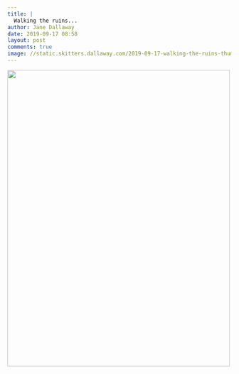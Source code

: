 ```yaml
---
title: |
  Walking the ruins...
author: Jane Dallaway
date: 2019-09-17 08:58
layout: post
comments: true
image: //static.skitters.dallaway.com/2019-09-17-walking-the-ruins-thumb-1-IMG-9846.JPG
---
```


<div>
        <a href="//static.skitters.dallaway.com/2019-09-17-walking-the-ruins-fullsize-1-IMG-9846.JPG">
          <img src="//static.skitters.dallaway.com/2019-09-17-walking-the-ruins-thumb-1-IMG-9846.JPG" width="500" height="667"/>
        </a>
      </div>


  
      